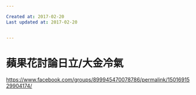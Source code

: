 ```yaml
---

Created at: 2017-02-20
Last updated at: 2017-02-20


---
```


# 蘋果花討論日立/大金冷氣


<https://www.facebook.com/groups/899945470078786/permalink/1501691529904174/>

